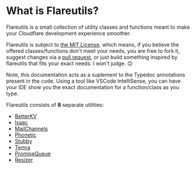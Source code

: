 # What is Flareutils?

Flareutils is a small collection of utility classes and functions meant to make your Cloudflare development experience smoother.

Flareutils is subject to [the MIT License](/license), which means, if you believe the offered classes/functions don't meet your needs, you are free to fork it, suggest changes via a [pull request](https://github.com/helloimalastair/FlareUtils/compare), or just build something inspired by flareutils that fits your exact needs. I won't judge. :wink:

Note, this documentation acts as a suplement to the Typedoc annotations present in the code. Using a tool like VSCode IntelliSense, you can have your IDE show you the exact documentation for a function/class as you type.

Flareutils consists of **8** separate utilities:

- [BetterKV](/betterkv/)
- [Isaac](/isaac/)
- [MailChannels](/mailchannels/)
- [Phonetic](/phonetic/)
- [Stubby](/stubby/)
- [Temra](/temra/)
- [PromiseQueue](/promisequeue/)
- [Resizer](/resizer/)
